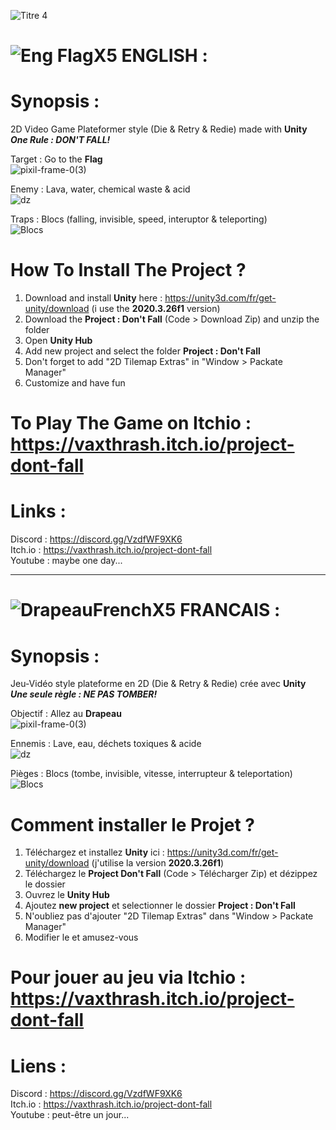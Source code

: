 ![Titre 4](https://github.com/VaxThrash/Project_Don_t_Fall/assets/10770240/da1d9beb-d2c5-430d-a0f6-df945960cafe)


# ![Eng FlagX5](https://user-images.githubusercontent.com/10770240/141441945-806bda1e-2cb5-49ff-a445-ff86048dbe40.png) ENGLISH :


# Synopsis :
2D Video Game Plateformer style (Die & Retry & Redie) made with **Unity** \
**_One Rule : DON'T FALL!_**

Target : Go to the **Flag** \
![pixil-frame-0(3)](https://user-images.githubusercontent.com/10770240/143298912-109df660-84ce-4b50-bd9d-7210f0187342.png)

Enemy : Lava, water, chemical waste & acid \
![dz](https://github.com/VaxThrash/Project_Don_t_Fall/assets/10770240/bd981ece-39df-4b50-9054-250acc601fc3)

Traps : Blocs (falling, invisible, speed, interuptor & teleporting) \
![Blocs](https://github.com/VaxThrash/Project_Don_t_Fall/assets/10770240/c4c5e3c9-6b84-4a0b-bc99-b5c1c4fff269)



# How To Install The Project ?
1. Download and install **Unity** here : https://unity3d.com/fr/get-unity/download (i use the **2020.3.26f1** version)
2. Download the **Project : Don't Fall** (Code > Download Zip) and unzip the folder
3. Open **Unity Hub**
4. Add new project and select the folder **Project : Don't Fall**
5. Don't forget to add "2D Tilemap Extras" in "Window > Packate Manager"
6. Customize and have fun


# To Play The Game on Itchio : https://vaxthrash.itch.io/project-dont-fall


# Links :
Discord : https://discord.gg/VzdfWF9XK6 \
Itch.io : https://vaxthrash.itch.io/project-dont-fall \
Youtube : maybe one day...

---------------------------------------------------------------------------------------------------------------------------------------------------------------------------------

# ![DrapeauFrenchX5](https://user-images.githubusercontent.com/10770240/133244777-e1493f28-1fb9-495f-98c2-5f3ab6e92adf.png) FRANCAIS :

# Synopsis :
Jeu-Vidéo style plateforme en 2D (Die & Retry & Redie) crée avec **Unity** \
**_Une seule règle : NE PAS TOMBER!_**

Objectif : Allez au **Drapeau** \
![pixil-frame-0(3)](https://user-images.githubusercontent.com/10770240/143298912-109df660-84ce-4b50-bd9d-7210f0187342.png)

Ennemis : Lave, eau, déchets toxiques & acide \
![dz](https://github.com/VaxThrash/Project_Don_t_Fall/assets/10770240/bd981ece-39df-4b50-9054-250acc601fc3)

Pièges : Blocs (tombe, invisible, vitesse, interrupteur & teleportation) \
![Blocs](https://github.com/VaxThrash/Project_Don_t_Fall/assets/10770240/c4c5e3c9-6b84-4a0b-bc99-b5c1c4fff269)


# Comment installer le Projet ?
1. Téléchargez et installez **Unity** ici : https://unity3d.com/fr/get-unity/download (j'utilise la version **2020.3.26f1**)
2. Téléchargez le **Project Don't Fall** (Code > Télécharger Zip) et dézippez le dossier
3. Ouvrez le **Unity Hub**
4. Ajoutez **new project** et selectionner le dossier **Project : Don't Fall**
5. N'oubliez pas d'ajouter "2D Tilemap Extras" dans "Window > Packate Manager"
6. Modifier le et amusez-vous


# Pour jouer au jeu via Itchio : https://vaxthrash.itch.io/project-dont-fall


# Liens :
Discord : https://discord.gg/VzdfWF9XK6 \
Itch.io : https://vaxthrash.itch.io/project-dont-fall \
Youtube : peut-être un jour...
